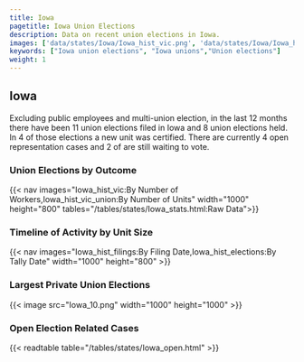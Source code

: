```yaml
---
title: Iowa
pagetitle: Iowa Union Elections
description: Data on recent union elections in Iowa.
images: ['data/states/Iowa/Iowa_hist_vic.png', 'data/states/Iowa/Iowa_hist_size.png', 'data/states/Iowa/Iowa_10.png']
keywords: ["Iowa union elections", "Iowa unions","Union elections"]
weight: 1
---
```

##  Iowa

Excluding public employees and multi-union election, in the last 12 months there have been 11 union elections filed in Iowa and 8 union elections held. In 4 of those elections a new unit was certified. There are currently 4 open representation cases and 2 of are still waiting to vote.

### Union Elections by Outcome
{{< nav images="Iowa_hist_vic:By Number of Workers,Iowa_hist_vic_union:By Number of Units" width="1000" height="800" tables="/tables/states/Iowa_stats.html:Raw Data">}}

### Timeline of Activity by Unit Size
{{< nav images="Iowa_hist_filings:By Filing Date,Iowa_hist_elections:By Tally Date" width="1000" height="800" >}}

### Largest Private Union Elections
{{< image src="Iowa_10.png" width="1000" height="1000"  >}}

### Open Election Related Cases
{{< readtable table="/tables/states/Iowa_open.html" >}}

